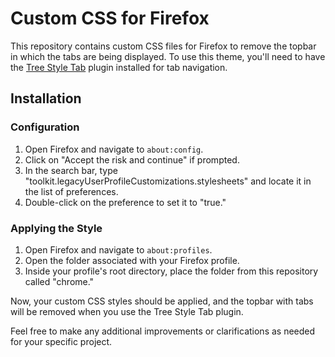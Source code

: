 # Custom CSS for Firefox

This repository contains custom CSS files for Firefox to remove the topbar in which the tabs are being displayed. To use this theme, you'll need to have the [Tree Style Tab](https://addons.mozilla.org/en-US/firefox/addon/tree-style-tab/) plugin installed for tab navigation.

## Installation

### Configuration

1. Open Firefox and navigate to `about:config`.
2. Click on "Accept the risk and continue" if prompted.
3. In the search bar, type "toolkit.legacyUserProfileCustomizations.stylesheets" and locate it in the list of preferences.
4. Double-click on the preference to set it to "true."

### Applying the Style

1. Open Firefox and navigate to `about:profiles`.
2. Open the folder associated with your Firefox profile.
3. Inside your profile's root directory, place the folder from this repository called "chrome."

Now, your custom CSS styles should be applied, and the topbar with tabs will be removed when you use the Tree Style Tab plugin.

Feel free to make any additional improvements or clarifications as needed for your specific project.
